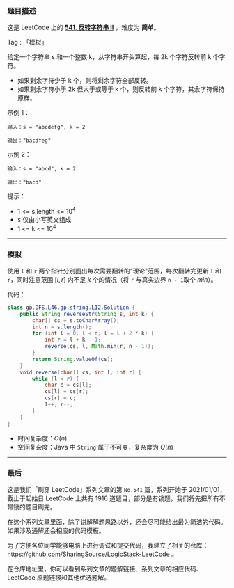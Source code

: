 ### 题目描述

这是 LeetCode 上的 **[541. 反转字符串 II](https://leetcode-cn.com/problems/reverse-string-ii/solution/gong-shui-san-xie-jian-dan-zi-fu-chuan-m-p88f/)** ，难度为 **简单**。

Tag : 「模拟」



给定一个字符串 s 和一个整数 k，从字符串开头算起，每 2k 个字符反转前 k 个字符。

* 如果剩余字符少于 k 个，则将剩余字符全部反转。
* 如果剩余字符小于 2k 但大于或等于 k 个，则反转前 k 个字符，其余字符保持原样。

示例 1：
```
输入：s = "abcdefg", k = 2

输出："bacdfeg"
```
示例 2：
```
输入：s = "abcd", k = 2

输出："bacd"
```

提示：
* 1 <= s.length <= $10^4$
* s 仅由小写英文组成
* 1 <= k <= $10^4$

---

### 模拟

使用 `l` 和 `r` 两个指针分别圈出每次需要翻转的“理论”范围，每次翻转完更新 `l` 和 `r`，同时注意范围 $[l, r]$ 内不足 $k$ 个的情况（将 `r` 与真实边界 `n - 1`取个 $min$）。

代码：
```Java
class gp.DFS.L46.gp.string.L12.Solution {
    public String reverseStr(String s, int k) {
        char[] cs = s.toCharArray();
        int n = s.length();
        for (int l = 0; l < n; l = l + 2 * k) {
            int r = l + k - 1;
            reverse(cs, l, Math.min(r, n - 1));
        }
        return String.valueOf(cs);
    }
    void reverse(char[] cs, int l, int r) {
        while (l < r) {
            char c = cs[l];
            cs[l] = cs[r];
            cs[r] = c;
            l++; r--;
        }
    }
}
```
* 时间复杂度：$O(n)$
* 空间复杂度：Java 中 `String` 属于不可变，复杂度为 $O(n)$

---

### 最后

这是我们「刷穿 LeetCode」系列文章的第 `No.541` 篇，系列开始于 2021/01/01，截止于起始日 LeetCode 上共有 1916 道题目，部分是有锁题，我们将先把所有不带锁的题目刷完。

在这个系列文章里面，除了讲解解题思路以外，还会尽可能给出最为简洁的代码。如果涉及通解还会相应的代码模板。

为了方便各位同学能够电脑上进行调试和提交代码，我建立了相关的仓库：https://github.com/SharingSource/LogicStack-LeetCode 。

在仓库地址里，你可以看到系列文章的题解链接、系列文章的相应代码、LeetCode 原题链接和其他优选题解。

